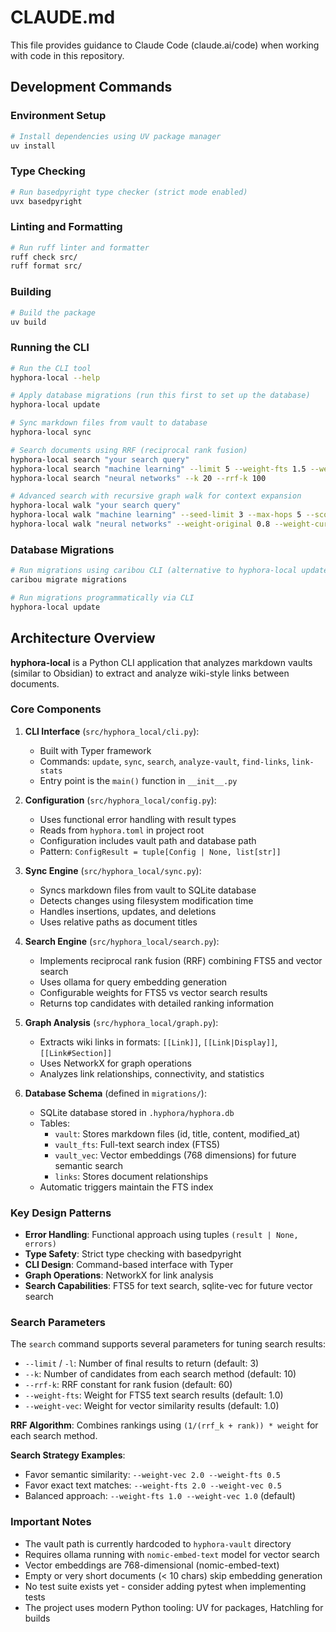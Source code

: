 # CLAUDE.md

This file provides guidance to Claude Code (claude.ai/code) when working with code in this repository.

## Development Commands

### Environment Setup

```bash
# Install dependencies using UV package manager
uv install
```

### Type Checking

```bash
# Run basedpyright type checker (strict mode enabled)
uvx basedpyright
```

### Linting and Formatting

```bash
# Run ruff linter and formatter
ruff check src/
ruff format src/
```

### Building

```bash
# Build the package
uv build
```

### Running the CLI

```bash
# Run the CLI tool
hyphora-local --help

# Apply database migrations (run this first to set up the database)
hyphora-local update

# Sync markdown files from vault to database
hyphora-local sync

# Search documents using RRF (reciprocal rank fusion)
hyphora-local search "your search query"
hyphora-local search "machine learning" --limit 5 --weight-fts 1.5 --weight-vec 0.8
hyphora-local search "neural networks" --k 20 --rrf-k 100

# Advanced search with recursive graph walk for context expansion
hyphora-local walk "your search query"
hyphora-local walk "machine learning" --seed-limit 3 --max-hops 5 --score-threshold 0.1
hyphora-local walk "neural networks" --weight-original 0.8 --weight-current 0.2
```

### Database Migrations

```bash
# Run migrations using caribou CLI (alternative to hyphora-local update)
caribou migrate migrations

# Run migrations programmatically via CLI
hyphora-local update
```

## Architecture Overview

**hyphora-local** is a Python CLI application that analyzes markdown vaults (similar to Obsidian) to extract and
analyze wiki-style links between documents.

### Core Components

1. **CLI Interface** (`src/hyphora_local/cli.py`):

   - Built with Typer framework
   - Commands: `update`, `sync`, `search`, `analyze-vault`, `find-links`, `link-stats`
   - Entry point is the `main()` function in `__init__.py`

2. **Configuration** (`src/hyphora_local/config.py`):

   - Uses functional error handling with result types
   - Reads from `hyphora.toml` in project root
   - Configuration includes vault path and database path
   - Pattern: `ConfigResult = tuple[Config | None, list[str]]`

3. **Sync Engine** (`src/hyphora_local/sync.py`):

   - Syncs markdown files from vault to SQLite database
   - Detects changes using filesystem modification time
   - Handles insertions, updates, and deletions
   - Uses relative paths as document titles

4. **Search Engine** (`src/hyphora_local/search.py`):

   - Implements reciprocal rank fusion (RRF) combining FTS5 and vector search
   - Uses ollama for query embedding generation
   - Configurable weights for FTS5 vs vector search results
   - Returns top candidates with detailed ranking information

5. **Graph Analysis** (`src/hyphora_local/graph.py`):

   - Extracts wiki links in formats: `[[Link]]`, `[[Link|Display]]`, `[[Link#Section]]`
   - Uses NetworkX for graph operations
   - Analyzes link relationships, connectivity, and statistics

6. **Database Schema** (defined in `migrations/`):
   - SQLite database stored in `.hyphora/hyphora.db`
   - Tables:
     - `vault`: Stores markdown files (id, title, content, modified_at)
     - `vault_fts`: Full-text search index (FTS5)
     - `vault_vec`: Vector embeddings (768 dimensions) for future semantic search
     - `links`: Stores document relationships
   - Automatic triggers maintain the FTS index

### Key Design Patterns

- **Error Handling**: Functional approach using tuples `(result | None, errors)`
- **Type Safety**: Strict type checking with basedpyright
- **CLI Design**: Command-based interface with Typer
- **Graph Operations**: NetworkX for link analysis
- **Search Capabilities**: FTS5 for text search, sqlite-vec for future vector search

### Search Parameters

The `search` command supports several parameters for tuning search results:

- `--limit` / `-l`: Number of final results to return (default: 3)
- `--k`: Number of candidates from each search method (default: 10)
- `--rrf-k`: RRF constant for rank fusion (default: 60)
- `--weight-fts`: Weight for FTS5 text search results (default: 1.0)
- `--weight-vec`: Weight for vector similarity results (default: 1.0)

**RRF Algorithm**: Combines rankings using `(1/(rrf_k + rank)) * weight` for each search method.

**Search Strategy Examples**:
- Favor semantic similarity: `--weight-vec 2.0 --weight-fts 0.5`
- Favor exact text matches: `--weight-fts 2.0 --weight-vec 0.5`
- Balanced approach: `--weight-fts 1.0 --weight-vec 1.0` (default)

### Important Notes

- The vault path is currently hardcoded to `hyphora-vault` directory
- Requires ollama running with `nomic-embed-text` model for vector search
- Vector embeddings are 768-dimensional (nomic-embed-text)
- Empty or very short documents (< 10 chars) skip embedding generation
- No test suite exists yet - consider adding pytest when implementing tests
- The project uses modern Python tooling: UV for packages, Hatchling for builds

